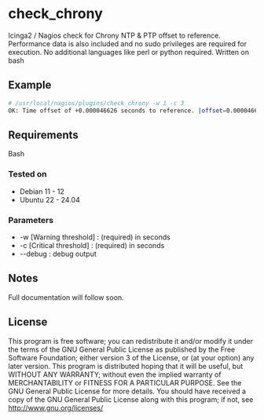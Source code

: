 # check_chrony

Icinga2 / Nagios check for Chrony NTP & PTP offset to reference. Performance data is also included and no sudo privileges are required for execution.
No additional languages like perl or python required. Written on bash

## Example
```bash
# /usr/local/nagios/plugins/check_chrony -w 1 -c 3
OK: Time offset of +0.000046626 seconds to reference. |offset=0.000046626s;1.000000000;3.000000000
```

## Requirements
Bash

### Tested on
* Debian 11 - 12
* Ubuntu 22 - 24.04

### Parameters
* -w [Warning threshold] : (required) in seconds 
* -c [Critical threshold] : (required) in seconds 
* --debug : debug output

## Notes
Full documentation will follow soon.

## License
This program is free software; you can redistribute it and/or modify it under the terms of the GNU General Public License as published by the Free Software Foundation; either version 3 of the License, or (at your option) any later version.
This program is distributed hoping that it will be useful, but WITHOUT ANY WARRANTY; without even the implied warranty of MERCHANTABILITY or FITNESS FOR A PARTICULAR PURPOSE. See the GNU General Public License for more details.
You should have received a copy of the GNU General Public License along with this program; if not, see http://www.gnu.org/licenses/
